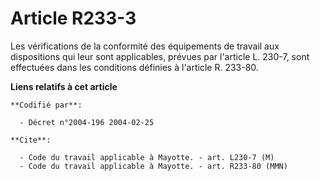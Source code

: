 # Article R233-3

Les vérifications de la conformité des équipements de travail aux dispositions qui leur sont applicables, prévues par
l'article L. 230-7, sont effectuées dans les conditions définies à l'article R. 233-80.

**Liens relatifs à cet article**

	**Codifié par**:

	  - Décret n°2004-196 2004-02-25

	**Cite**:

	  - Code du travail applicable à Mayotte. - art. L230-7 (M)
	  - Code du travail applicable à Mayotte. - art. R233-80 (MMN)
